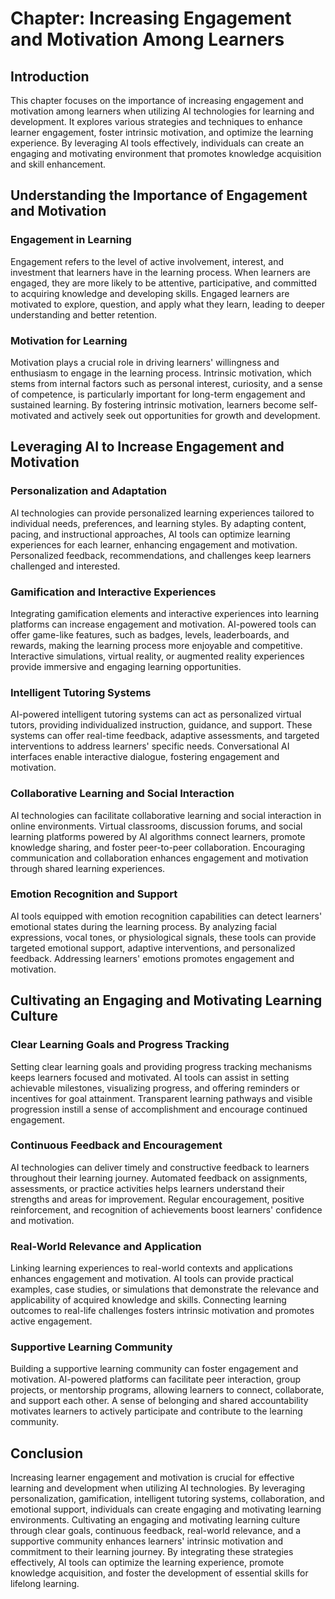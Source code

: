 **Chapter: Increasing Engagement and Motivation Among Learners**
================================================================

Introduction
------------

This chapter focuses on the importance of increasing engagement and motivation among learners when utilizing AI technologies for learning and development. It explores various strategies and techniques to enhance learner engagement, foster intrinsic motivation, and optimize the learning experience. By leveraging AI tools effectively, individuals can create an engaging and motivating environment that promotes knowledge acquisition and skill enhancement.

Understanding the Importance of Engagement and Motivation
---------------------------------------------------------

### Engagement in Learning

Engagement refers to the level of active involvement, interest, and investment that learners have in the learning process. When learners are engaged, they are more likely to be attentive, participative, and committed to acquiring knowledge and developing skills. Engaged learners are motivated to explore, question, and apply what they learn, leading to deeper understanding and better retention.

### Motivation for Learning

Motivation plays a crucial role in driving learners' willingness and enthusiasm to engage in the learning process. Intrinsic motivation, which stems from internal factors such as personal interest, curiosity, and a sense of competence, is particularly important for long-term engagement and sustained learning. By fostering intrinsic motivation, learners become self-motivated and actively seek out opportunities for growth and development.

Leveraging AI to Increase Engagement and Motivation
---------------------------------------------------

### Personalization and Adaptation

AI technologies can provide personalized learning experiences tailored to individual needs, preferences, and learning styles. By adapting content, pacing, and instructional approaches, AI tools can optimize learning experiences for each learner, enhancing engagement and motivation. Personalized feedback, recommendations, and challenges keep learners challenged and interested.

### Gamification and Interactive Experiences

Integrating gamification elements and interactive experiences into learning platforms can increase engagement and motivation. AI-powered tools can offer game-like features, such as badges, levels, leaderboards, and rewards, making the learning process more enjoyable and competitive. Interactive simulations, virtual reality, or augmented reality experiences provide immersive and engaging learning opportunities.

### Intelligent Tutoring Systems

AI-powered intelligent tutoring systems can act as personalized virtual tutors, providing individualized instruction, guidance, and support. These systems can offer real-time feedback, adaptive assessments, and targeted interventions to address learners' specific needs. Conversational AI interfaces enable interactive dialogue, fostering engagement and motivation.

### Collaborative Learning and Social Interaction

AI technologies can facilitate collaborative learning and social interaction in online environments. Virtual classrooms, discussion forums, and social learning platforms powered by AI algorithms connect learners, promote knowledge sharing, and foster peer-to-peer collaboration. Encouraging communication and collaboration enhances engagement and motivation through shared learning experiences.

### Emotion Recognition and Support

AI tools equipped with emotion recognition capabilities can detect learners' emotional states during the learning process. By analyzing facial expressions, vocal tones, or physiological signals, these tools can provide targeted emotional support, adaptive interventions, and personalized feedback. Addressing learners' emotions promotes engagement and motivation.

Cultivating an Engaging and Motivating Learning Culture
-------------------------------------------------------

### Clear Learning Goals and Progress Tracking

Setting clear learning goals and providing progress tracking mechanisms keeps learners focused and motivated. AI tools can assist in setting achievable milestones, visualizing progress, and offering reminders or incentives for goal attainment. Transparent learning pathways and visible progression instill a sense of accomplishment and encourage continued engagement.

### Continuous Feedback and Encouragement

AI technologies can deliver timely and constructive feedback to learners throughout their learning journey. Automated feedback on assignments, assessments, or practice activities helps learners understand their strengths and areas for improvement. Regular encouragement, positive reinforcement, and recognition of achievements boost learners' confidence and motivation.

### Real-World Relevance and Application

Linking learning experiences to real-world contexts and applications enhances engagement and motivation. AI tools can provide practical examples, case studies, or simulations that demonstrate the relevance and applicability of acquired knowledge and skills. Connecting learning outcomes to real-life challenges fosters intrinsic motivation and promotes active engagement.

### Supportive Learning Community

Building a supportive learning community can foster engagement and motivation. AI-powered platforms can facilitate peer interaction, group projects, or mentorship programs, allowing learners to connect, collaborate, and support each other. A sense of belonging and shared accountability motivates learners to actively participate and contribute to the learning community.

Conclusion
----------

Increasing learner engagement and motivation is crucial for effective learning and development when utilizing AI technologies. By leveraging personalization, gamification, intelligent tutoring systems, collaboration, and emotional support, individuals can create engaging and motivating learning environments. Cultivating an engaging and motivating learning culture through clear goals, continuous feedback, real-world relevance, and a supportive community enhances learners' intrinsic motivation and commitment to their learning journey. By integrating these strategies effectively, AI tools can optimize the learning experience, promote knowledge acquisition, and foster the development of essential skills for lifelong learning.
